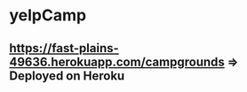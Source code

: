 # yelpCamp

<https://fast-plains-49636.herokuapp.com/campgrounds> => Deployed on Heroku
------------------
